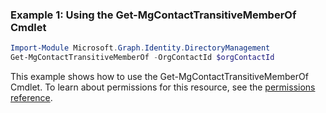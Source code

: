 ### Example 1: Using the Get-MgContactTransitiveMemberOf Cmdlet
```powershell
Import-Module Microsoft.Graph.Identity.DirectoryManagement
Get-MgContactTransitiveMemberOf -OrgContactId $orgContactId
```
This example shows how to use the Get-MgContactTransitiveMemberOf Cmdlet.
To learn about permissions for this resource, see the [permissions reference](/graph/permissions-reference).

